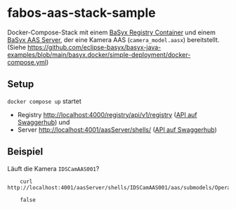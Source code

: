 # fabos-aas-stack-sample

Docker-Compose-Stack mit einem [BaSyx Registry Container](https://wiki.eclipse.org/BaSyx_/_Documentation_/_Components_/_Registry) und einem [BaSyx AAS Server](https://wiki.eclipse.org/BaSyx_/_Documentation_/_Components_/_AAS_Server), der eine Kamera AAS (`camera_model.aasx`) bereitstellt. (Siehe <https://github.com/eclipse-basyx/basyx-java-examples/blob/main/basyx.docker/simple-deployment/docker-compose.yml>)

## Setup

`docker compose up` startet

- Registry <http://localhost:4000/registry/api/v1/registry> ([API auf Swaggerhub](https://app.swaggerhub.com/apis/BaSyx/BaSyx_Registry_API/v1)) und
- Server <http://localhost:4001/aasServer/shells/> ([API auf Swaggerhub](https://app.swaggerhub.com/apis/BaSyx/basyx_asset_administration_shell_repository_http_rest_api/v1))

## Beispiel

Läuft die Kamera `IDSCamAAS001`?

```
    curl http://localhost:4001/aasServer/shells/IDSCamAAS001/aas/submodels/OperationalData/submodel/submodelElements/Running/value
```

```
    false
```
